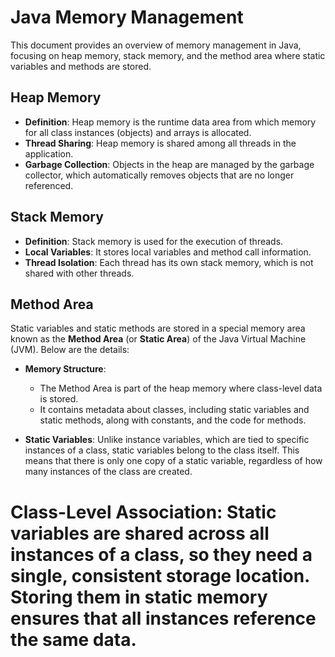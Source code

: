 # Java Memory Management

This document provides an overview of memory management in Java, focusing on heap memory, stack memory, and the method area where static variables and methods are stored.

## Heap Memory

- **Definition**: Heap memory is the runtime data area from which memory for all class instances (objects) and arrays is allocated.
- **Thread Sharing**: Heap memory is shared among all threads in the application.
- **Garbage Collection**: Objects in the heap are managed by the garbage collector, which automatically removes objects that are no longer referenced.

## Stack Memory

- **Definition**: Stack memory is used for the execution of threads.
- **Local Variables**: It stores local variables and method call information.
- **Thread Isolation**: Each thread has its own stack memory, which is not shared with other threads.

## Method Area

Static variables and static methods are stored in a special memory area known as the **Method Area** (or **Static Area**) of the Java Virtual Machine (JVM). Below are the details:

- **Memory Structure**:
  - The Method Area is part of the heap memory where class-level data is stored.
  - It contains metadata about classes, including static variables and static methods, along with constants, and the code for methods.
  
- **Static Variables**: Unlike instance variables, which are tied to specific instances of a class, static variables belong to the class itself. This means that there is only one copy of a static variable, regardless of how many instances of the class are created.

# Class-Level Association: Static variables are shared across all instances of a class, so they need a single, consistent storage location. Storing them in static memory ensures that all instances reference the same data.